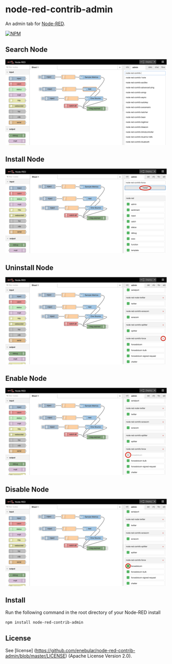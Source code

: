 node-red-contrib-admin
========================
An admin tab for <a href="http://nodered.org" target="_new">Node-RED</a>.

[![NPM](https://nodei.co/npm/node-red-contrib-admin.png?downloads=true)](https://nodei.co/npm/node-red-contrib-admin/)

Search Node
-------

<img alt="" src="search.png"/>

Install Node
-------

<img alt="" src="install.png"/>

Uninstall Node
-------

<img alt="" src="uninstall.png"/>

Enable Node
-------

<img alt="" src="enable.png"/>

Disable Node
-------

<img alt="" src="disable.png"/>


Install
-------

Run the following command in the root directory of your Node-RED install

    npm install node-red-contrib-admin

License
-------

See [license] (https://github.com/enebular/node-red-contrib-admin/blob/master/LICENSE) (Apache License Version 2.0).